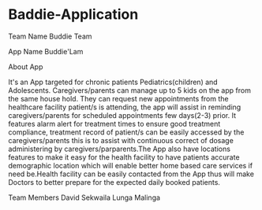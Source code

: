 # Baddie-Application
Team Name
Buddie Team

App Name
Buddie'Lam

About App

It's an App targeted for chronic patients Pediatrics(children) and Adolescents. Caregivers/parents can manage up to 5 kids on the app  from the same house hold. They can request new appointments from the healthcare facility patient/s is attending, the app will assist in reminding caregivers/parents for scheduled appointments  few days(2-3) prior. It features alarm alert for treatment times to ensure good treatment compliance, treatment record of patient/s can be easily accessed by the caregivers/parents this is to assist with continuous correct of dosage administering by caregivers/parparents.The App also have locations features to make it easy for the health facility to have patients accurate demographic location which will enable better home based care services if need be.Health facility can be easily contacted from the App thus will make
 Doctors to better prepare for the expected daily booked patients.

Team Members
David Sekwaila
Lunga Malinga
